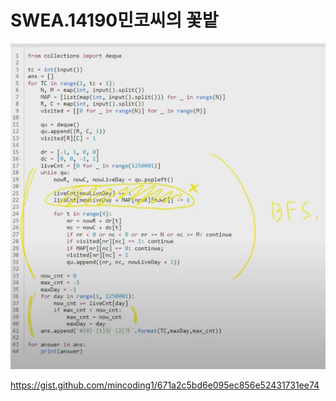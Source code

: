 # SWEA.14190민코씨의 꽃밭  

![image-20220406200336234](README.assets/image-20220406200336234.png)





https://gist.github.com/mincoding1/671a2c5bd6e095ec856e52431731ee74